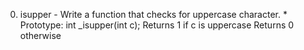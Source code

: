 0. isupper - Write a function that checks for uppercase character. *
    Prototype: int _isupper(int c);
    Returns 1 if c is uppercase
    Returns 0 otherwise

